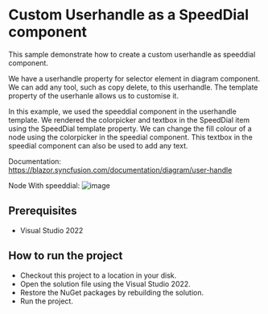 # Custom Userhandle as a SpeedDial component

This sample demonstrate how to create a custom userhandle as  speeddial component.

We have a userhandle property for selector element in diagram component. We can add any tool, such as copy delete, to this userhandle. The template property of the userhanle allows us to customise it.

In this example, we used the speeddial component in the userhandle template. We rendered the colorpicker and textbox in the SpeedDial item using the SpeedDial template property. We can change the fill colour of a node using the colorpicker in the speedial component. This textbox in the speedial component can also be used to add any text.


Documentation:  https://blazor.syncfusion.com/documentation/diagram/user-handle

Node With speeddial:
![image](https://user-images.githubusercontent.com/77827252/203252793-c0b61455-ed0d-49f3-8b91-a1774cce0ad2.png)


## Prerequisites

* Visual Studio 2022

## How to run the project

* Checkout this project to a location in your disk.
* Open the solution file using the Visual Studio 2022.
* Restore the NuGet packages by rebuilding the solution.
* Run the project.